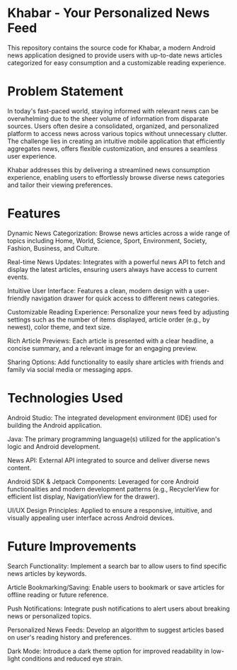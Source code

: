 # Khabar - Your Personalized News Feed
This repository contains the source code for Khabar, a modern Android news application designed to provide users with up-to-date news articles categorized for easy consumption and a customizable reading experience.

# Problem Statement
In today's fast-paced world, staying informed with relevant news can be overwhelming due to the sheer volume of information from disparate sources. Users often desire a consolidated, organized, and personalized platform to access news across various topics without unnecessary clutter. The challenge lies in creating an intuitive mobile application that efficiently aggregates news, offers flexible customization, and ensures a seamless user experience.

Khabar addresses this by delivering a streamlined news consumption experience, enabling users to effortlessly browse diverse news categories and tailor their viewing preferences.

# Features
Dynamic News Categorization: Browse news articles across a wide range of topics including Home, World, Science, Sport, Environment, Society, Fashion, Business, and Culture.

Real-time News Updates: Integrates with a powerful news API to fetch and display the latest articles, ensuring users always have access to current events.

Intuitive User Interface: Features a clean, modern design with a user-friendly navigation drawer for quick access to different news categories.

Customizable Reading Experience: Personalize your news feed by adjusting settings such as the number of items displayed, article order (e.g., by newest), color theme, and text size.

Rich Article Previews: Each article is presented with a clear headline, a concise summary, and a relevant image for an engaging preview.

Sharing Options: Add functionality to easily share articles with friends and family via social media or messaging apps.

# Technologies Used
Android Studio: The integrated development environment (IDE) used for building the Android application.

Java: The primary programming language(s) utilized for the application's logic and Android development.

News API: External API integrated to source and deliver diverse news content.

Android SDK & Jetpack Components: Leveraged for core Android functionalities and modern development patterns (e.g., RecyclerView for efficient list display, NavigationView for the drawer).

UI/UX Design Principles: Applied to ensure a responsive, intuitive, and visually appealing user interface across Android devices.

# Future Improvements
Search Functionality: Implement a search bar to allow users to find specific news articles by keywords.

Article Bookmarking/Saving: Enable users to bookmark or save articles for offline reading or future reference.

Push Notifications: Integrate push notifications to alert users about breaking news or personalized topics.

Personalized News Feeds: Develop an algorithm to suggest articles based on user's reading history and preferences.

Dark Mode: Introduce a dark theme option for improved readability in low-light conditions and reduced eye strain.
